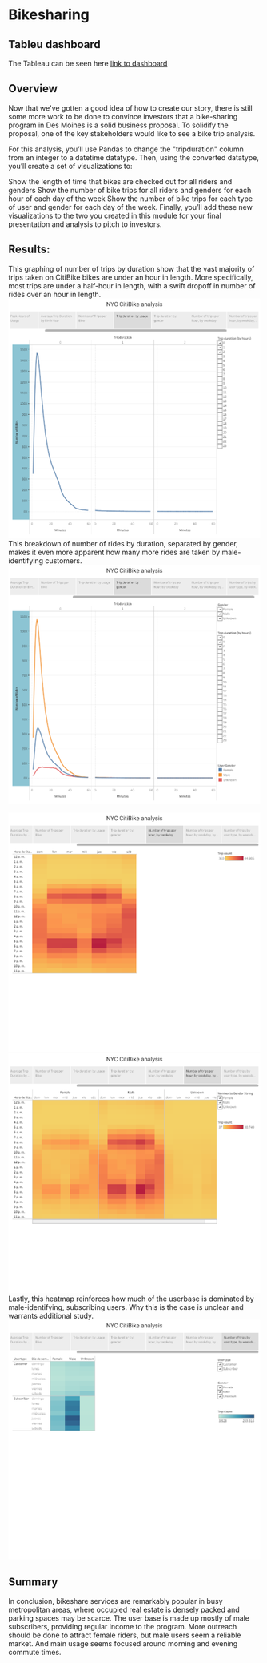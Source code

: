 # Bikesharing

## Tableu dashboard 
The Tableau can be seen here [link to dashboard](https://public.tableau.com/app/profile/santiago.cifuentes/viz/CitiBikeAnalysis_16641300532160/NYCCitiBikeAnalysis?publish=yes) 

## Overview
Now that we've gotten a good idea of how to create our story, there is still some more work to be done to convince investors that a bike-sharing program in Des Moines is a solid business proposal. To solidify the proposal, one of the key stakeholders would like to see a bike trip analysis.

For this analysis, you’ll use Pandas to change the "tripduration" column from an integer to a datetime datatype. Then, using the converted datatype, you’ll create a set of visualizations to:

Show the length of time that bikes are checked out for all riders and genders
Show the number of bike trips for all riders and genders for each hour of each day of the week
Show the number of bike trips for each type of user and gender for each day of the week.
Finally, you’ll add these new visualizations to the two you created in this module for your final presentation and analysis to pitch to investors.

## Results: 
This graphing of number of trips by duration show that the vast majority of trips taken on CitiBike bikes are under an hour in length. More specifically, most trips are under a half-hour in length, with a swift dropoff in number of rides over an hour in length.
![alt text](https://github.com/santiagocy6/Bikesharing/blob/main/Trip%20duration%20by%20usage.png)
This breakdown of number of rides by duration, separated by gender, makes it even more apparent how many more rides are taken by male-identifying customers.
![alt text](https://github.com/santiagocy6/Bikesharing/blob/main/Trip%20duration%20by%20gender.png)

![alt text](https://github.com/santiagocy6/Bikesharing/blob/main/Number%20of%20trips.png)
![alt text](https://github.com/santiagocy6/Bikesharing/blob/main/Number%20of%20trips%20by%20gender.png)
Lastly, this heatmap reinforces how much of the userbase is dominated by male-identifying, subscribing users. Why this is the case is unclear and warrants additional study.
![alt text](https://github.com/santiagocy6/Bikesharing/blob/main/Number%20of%20trips%20by%20usertype.png)

## Summary

In conclusion, bikeshare services are remarkably popular in busy metropolitan areas, where occupied real estate is densely packed and parking spaces may be scarce. The user base is made up mostly of male subscribers, providing regular income to the program. More outreach should be done to attract female riders, but male users seem a reliable market. And main usage seems focused around morning and evening commute times.


